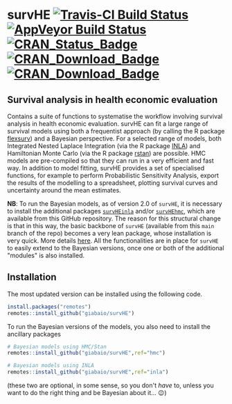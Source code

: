 # survHE [![Travis-CI Build Status](https://travis-ci.org/giabaio/survHE.svg?branch=devel)](https://travis-ci.org/giabaio/survHE)[![AppVeyor Build Status](https://ci.appveyor.com/api/projects/status/github/giabaio/survHE?branch=devel&svg=true)](https://ci.appveyor.com/project/giabaio/survHE)[![CRAN_Status_Badge](http://www.r-pkg.org/badges/version/survHE)](https://cran.r-project.org/package=survHE)[![CRAN_Download_Badge](http://cranlogs.r-pkg.org/badges/survHE)](https://cran.r-project.org/package=survHE)[![CRAN_Download_Badge](https://cranlogs.r-pkg.org:443/badges/grand-total/survHE?color=orange)](https://cranlogs.r-pkg.org:443/badges/grand-total/survHE?color=orange)
## Survival analysis in health economic evaluation

Contains a suite of functions to systematise the workflow involving survival analysis in health economic evaluation. survHE can fit a large range of survival models using both a frequentist approach (by calling the R package [flexsurv](https://CRAN.R-project.org/package=flexsurv)) and a Bayesian perspective. For a selected range of models, both Integrated Nested Laplace Integration (via the R package [INLA](http://www.r-inla.org/)) and Hamiltonian Monte Carlo (via the R package [rstan](https://CRAN.R-project.org/package=rstan)) are possible. HMC models are pre-compiled so that they can run in a very efficient and fast way. In addition to model fitting, survHE provides a set of specialised functions, for example to perform Probabilistic Sensitivity Analysis, export the results of the modelling to a spreadsheet, plotting survival curves and uncertainty around the mean estimates.

**NB**: To run the Bayesian models, as of version 2.0 of `survHE`, it is necessary to install the additional packages [`survHEinla`](https://github.com/giabaio/survHE/tree/inla) and/or [`survHEhmc`](https://github.com/giabaio/survHE/tree/hmc), which are available from this GitHub repository. The reason for this structural change is that in this way, the basic backbone of `survHE` (available from this `main` branch of the repo) becomes a very lean package, whose installation is very quick. More details [here](https://gianluca.statistica.it/blog/2022-01-18-survhe-light/). All the functionalities are in place for `survHE` to easily extend to the Bayesian versions, once one or both of the additional "modules" is also installed.

## Installation
The most updated version can be installed using the following code.
```R
install.packages("remotes")
remotes::install_github("giabaio/survHE")
```

To run the Bayesian versions of the models, you also need to install the ancillary packages
```R
# Bayesian models using HMC/Stan
remotes::install_github("giabaio/survHE",ref="hmc")

# Bayesian models using INLA
remotes::install_github("giabaio/survHE",ref="inla")
```
(these two are optional, in some sense, so you don't *have* to, unless you want to do the right thing and be Bayesian about it... :wink:)
